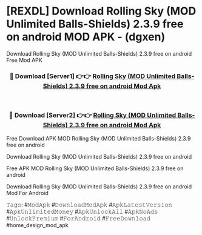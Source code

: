 # [REXDL] Download Rolling Sky (MOD Unlimited Balls-Shields) 2.3.9 free on android MOD APK - (dgxen)
Download Rolling Sky (MOD Unlimited Balls-Shields) 2.3.9 free on android Free Mod APK

<div align="center">
<h3>🔴 Download [Server1] 👉👉 <a href="https://apk-comot.site?title=Rolling_Sky_(MOD_Unlimited_Balls-Shields)_2.3.9_free_on_android">Rolling Sky (MOD Unlimited Balls-Shields) 2.3.9 free on android Mod Apk</a></h3><br>

<h3>🔴 Download [Server2] 👉👉 <a href="https://apk-comot.site?title=Rolling_Sky_(MOD_Unlimited_Balls-Shields)_2.3.9_free_on_android">Rolling Sky (MOD Unlimited Balls-Shields) 2.3.9 free on android Mod Apk</a></h3>
</div>


Free Download APK MOD Rolling Sky (MOD Unlimited Balls-Shields) 2.3.9 free on android

Download Rolling Sky (MOD Unlimited Balls-Shields) 2.3.9 free on android 

Free APK MOD Rolling Sky (MOD Unlimited Balls-Shields) 2.3.9 free on android 

Download Rolling Sky (MOD Unlimited Balls-Shields) 2.3.9 free on android Mod For Android

𝚃𝚊𝚐𝚜: #𝙼𝚘𝚍𝙰𝚙𝚔 #𝙳𝚘𝚠𝚗𝚕𝚘𝚊𝚍𝙼𝚘𝚍𝙰𝚙𝚔 #𝙰𝚙𝚔𝙻𝚊𝚝𝚎𝚜𝚝𝚅𝚎𝚛𝚜𝚒𝚘𝚗 #𝙰𝚙𝚔𝚄𝚗𝚕𝚒𝚖𝚒𝚝𝚎𝚍𝙼𝚘𝚗𝚎𝚢 #𝙰𝚙𝚔𝚄𝚗𝚕𝚘𝚌𝚔𝙰𝚕𝚕 #𝙰𝚙𝚔𝙽𝚘𝙰𝚍𝚜 #𝚄𝚗𝚕𝚘𝚌𝚔𝙿𝚛𝚎𝚖𝚒𝚞𝚖 #𝙵𝚘𝚛𝙰𝚗𝚍𝚛𝚘𝚒𝚍 #𝙵𝚛𝚎𝚎𝙳𝚘𝚠𝚗𝚕𝚘𝚊𝚍 #home_design_mod_apk